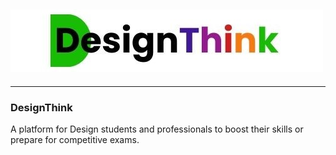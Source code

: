 ![Logo](https://github.com/MerakiElysian/DesignThink/blob/d42a5db1577cce5b44d55db42fc051da546ee3cd/MainDesignThink.jpg)
------------------------------------------------------------------------------------------------------------------------------------
---

### DesignThink
  A platform for Design students and professionals to boost their skills or prepare for competitive exams.
